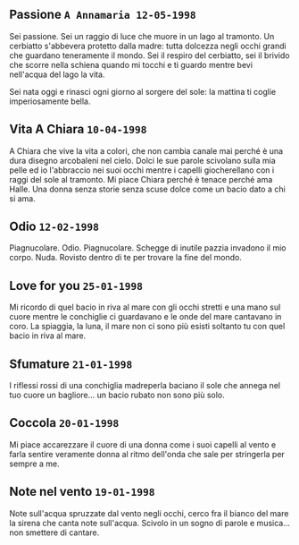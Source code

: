 ## Passione `A Annamaria 12-05-1998`

Sei passione.
Sei un raggio di luce
che muore in un lago
al tramonto. Un cerbiatto
s'abbevera protetto dalla madre:
tutta dolcezza negli occhi grandi
che guardano teneramente il mondo.
Sei il respiro del cerbiatto,
sei il brivido che scorre nella schiena
quando mi tocchi e ti guardo
mentre bevi nell'acqua del lago
la vita.

Sei nata oggi
e rinasci ogni giorno
al sorgere del sole:
la mattina ti coglie
imperiosamente bella.

## Vita A Chiara `10-04-1998`

A Chiara
che vive la vita
a colori, che non
cambia canale mai
perch&eacute; &egrave; una dura
disegno arcobaleni
nel cielo.
Dolci le sue parole
scivolano sulla mia
pelle ed io l'abbraccio
nei suoi occhi mentre
i capelli giocherellano
con i raggi del sole
al tramonto.
Mi piace Chiara
perch&eacute; &egrave; tenace
perch&eacute; ama Halle.
Una donna senza
storie senza scuse
dolce come un bacio
dato a chi si ama.

## Odio `12-02-1998`

Piagnucolare.
Odio.
Piagnucolare.
Schegge di inutile
pazzia invadono
il mio corpo.
Nuda.
Rovisto dentro di te
per trovare la
fine del mondo.

## Love for you `25-01-1998`

Mi ricordo di quel bacio
in riva al mare
con gli occhi stretti
e una mano sul cuore
mentre le conchiglie ci guardavano
e le onde del mare cantavano in coro.
La spiaggia, la luna, il mare
non ci sono pi&ugrave;
esisti soltanto tu
con quel bacio
in riva al mare.

## Sfumature `21-01-1998`

I riflessi rossi
di una conchiglia madreperla
baciano il sole
che annega nel tuo cuore
un bagliore...
un bacio rubato
non sono pi&ugrave; solo.

## Coccola `20-01-1998`

Mi piace accarezzare il cuore di
una donna come i suoi capelli al vento
e farla sentire veramente donna
al ritmo dell'onda che sale
per stringerla per sempre a me.

## Note nel vento `19-01-1998`

Note sull'acqua
spruzzate dal vento
negli occhi, cerco
fra il bianco del mare
la sirena che canta
note sull'acqua.
Scivolo in un sogno
di parole e musica...
non smettere di cantare.
